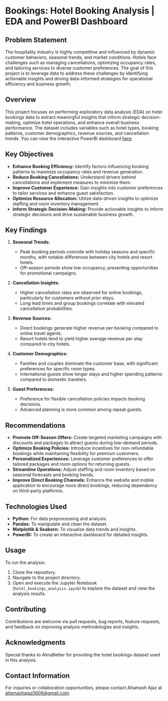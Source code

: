 # Bookings: Hotel Booking Analysis | EDA and PowerBI Dashboard

## Problem Statement

The hospitality industry is highly competitive and influenced by dynamic customer behaviors, seasonal trends, and market conditions. Hotels face challenges such as managing cancellations, optimizing occupancy rates, and tailoring services to diverse customer preferences. The goal of this project is to leverage data to address these challenges by identifying actionable insights and driving data-informed strategies for operational efficiency and business growth.

## Overview

This project focuses on performing exploratory data analysis (EDA) on hotel bookings data to extract meaningful insights that inform strategic decision-making, optimize hotel operations, and enhance overall business performance. The dataset includes variables such as hotel types, booking patterns, customer demographics, revenue sources, and cancellation trends. You can view the interactive PowerBI dashboard [here](#).

## Key Objectives

- **Enhance Booking Efficiency:** Identify factors influencing booking patterns to maximize occupancy rates and revenue generation.
- **Reduce Booking Cancellations:** Understand drivers behind cancellations and implement measures to minimize them.
- **Improve Customer Experience:** Gain insights into customer preferences to tailor services and enhance guest satisfaction.
- **Optimize Resource Allocation:** Utilize data-driven insights to optimize staffing and room inventory management.
- **Inform Strategic Decision-Making:** Provide actionable insights to inform strategic decisions and drive sustainable business growth.

## Key Findings

1. **Seasonal Trends:**
   - Peak booking periods coincide with holiday seasons and specific months, with notable differences between city hotels and resort hotels.
   - Off-season periods show low occupancy, presenting opportunities for promotional campaigns.

2. **Cancellation Insights:**
   - Higher cancellation rates are observed for online bookings, particularly for customers without prior stays.
   - Long lead times and group bookings correlate with elevated cancellation probabilities.

3. **Revenue Sources:**
   - Direct bookings generate higher revenue per booking compared to online travel agents.
   - Resort hotels tend to yield higher average revenue per stay compared to city hotels.

4. **Customer Demographics:**
   - Families and couples dominate the customer base, with significant preferences for specific room types.
   - International guests show longer stays and higher spending patterns compared to domestic travelers.

5. **Guest Preferences:**
   - Preference for flexible cancellation policies impacts booking decisions.
   - Advanced planning is more common among repeat guests.

## Recommendations

- **Promote Off-Season Offers:** Create targeted marketing campaigns with discounts and packages to attract guests during low-demand periods.
- **Optimize Booking Policies:** Introduce incentives for non-refundable bookings while maintaining flexibility for premium customers.
- **Personalized Experiences:** Leverage customer preferences to offer tailored packages and room options for returning guests.
- **Streamline Operations:** Adjust staffing and room inventory based on seasonal forecasts and booking trends.
- **Improve Direct Booking Channels:** Enhance the website and mobile application to encourage more direct bookings, reducing dependency on third-party platforms.

## Technologies Used

- **Python:** For data preprocessing and analysis.
- **Pandas:** To manipulate and clean the dataset.
- **Matplotlib & Seaborn:** To visualize data trends and insights.
- **PowerBI:** To create an interactive dashboard for detailed insights.

## Usage

To run the analysis:
1. Clone the repository.
2. Navigate to the project directory.
3. Open and execute the Jupyter Notebook (`hotel_bookings_analysis.ipynb`) to explore the dataset and view the analysis results.

## Contributing

Contributions are welcome via pull requests, bug reports, feature requests, and feedback on improving analysis methodologies and insights.

## Acknowledgments

Special thanks to AlmaBetter for providing the hotel bookings dataset used in this analysis.

## Contact Information

For inquiries or collaboration opportunities, please contact Altamash Ajaz at [altamashajaz0606@gmail.com](mailto:altamashajaz0606@gmail.com).
